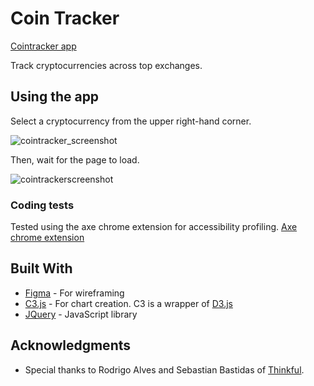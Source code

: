 # Coin Tracker

[Cointracker app](olyskoop.github.io/CoinTracker "Coin Tracker")

Track cryptocurrencies across top exchanges. 

## Using the app

Select a cryptocurrency from the upper right-hand corner.

![cointracker_screenshot](https://user-images.githubusercontent.com/34197405/46618808-505e4400-cad5-11e8-89a4-e4c3317fd576.png)

 Then, wait for the page to load. 

![cointrackerscreenshot](https://user-images.githubusercontent.com/34197405/46619378-d3cc6500-cad6-11e8-877e-1421fe9e5341.png)

### Coding tests

Tested using the axe chrome extension for accessibility profiling. 
[Axe chrome extension](https://chrome.google.com/webstore/detail/axe/lhdoppojpmngadmnindnejefpokejbdd
"Axe chrome extension")


## Built With

* [Figma](http://www.figma.com) - For wireframing
* [C3.js](https://c3js.org/) - For chart creation. C3 is a wrapper of [D3.js](https://d3js.org/)
* [JQuery](https://jquery.com/) - JavaScript library

## Acknowledgments

* Special thanks to Rodrigo Alves and Sebastian Bastidas of [Thinkful](https://thinkful.com/).

